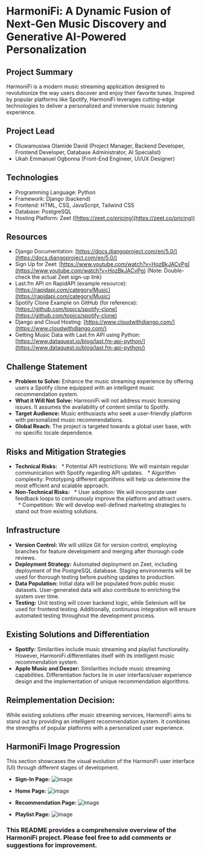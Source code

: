 # HarmoniFi: A Dynamic Fusion of Next-Gen Music Discovery and Generative AI-Powered Personalization


## Project Summary

HarmoniFi is a modern music streaming application designed to revolutionize the way users discover and enjoy their favorite tunes. Inspired by popular platforms like Spotify, HarmoniFi leverages cutting-edge technologies to deliver a personalized and immersive music listening experience.


## Project Lead

* Oluwamusiwa Olamide David (Project Manager, Backend Developer, Frontend Developer, Database Administrator, AI Specialist)
* Ukah Emmanuel Ogbonna (Front-End Engineer, UI/UX Designer)

## Technologies

* Programming Language: Python
* Framework: Django (backend)
* Frontend: HTML, CSS, JavaScript, Tailwind CSS
* Database: PostgreSQL
* Hosting Platform: Zeet ([https://zeet.co/pricing](https://zeet.co/pricing))

## Resources

* Django Documentation: [https://docs.djangoproject.com/en/5.0/](https://docs.djangoproject.com/en/5.0/)
* Sign Up for Zeet: [https://www.youtube.com/watch?v=HozBkJACvPg](https://www.youtube.com/watch?v=HozBkJACvPg) (Note: Double-check the actual Zeet sign-up link)
* Last.fm API on RapidAPI (example resource): [https://rapidapi.com/category/Music](https://rapidapi.com/category/Music)
* Spotify Clone Example on GitHub (for reference): [https://github.com/topics/spotify-clone](https://github.com/topics/spotify-clone)
* Django and Cloud Hosting: [https://www.cloudwithdjango.com/](https://www.cloudwithdjango.com/)
* Getting Music Data with Last.fm API using Python: [https://www.dataquest.io/blog/last.fm-api-python/](https://www.dataquest.io/blog/last.fm-api-python/)

## Challenge Statement

* **Problem to Solve:** Enhance the music streaming experience by offering users a Spotify clone equipped with an intelligent music recommendation system.
* **What it Will Not Solve:** HarmoniFi will not address music licensing issues. It assumes the availability of content similar to Spotify.
* **Target Audience:** Music enthusiasts who seek a user-friendly platform with personalized music recommendations.
* **Global Reach:** The project is targeted towards a global user base, with no specific locale dependence.

## Risks and Mitigation Strategies

* **Technical Risks:**
  * Potential API restrictions: We will maintain regular communication with Spotify regarding API updates.
  * Algorithm complexity: Prototyping different algorithms will help us determine the most efficient and scalable approach.
* **Non-Technical Risks:**
  * User adoption: We will incorporate user feedback loops to continuously improve the platform and attract users.
  * Competition: We will develop well-defined marketing strategies to stand out from existing solutions.

## Infrastructure

* **Version Control:** We will utilize Git for version control, employing branches for feature development and merging after thorough code reviews.
* **Deployment Strategy:** Automated deployment on Zeet, including deployment of the PostgreSQL database. Staging environments will be used for thorough testing before pushing updates to production.
* **Data Population:** Initial data will be populated from public music datasets. User-generated data will also contribute to enriching the system over time.
* **Testing:** Unit testing will cover backend logic, while Selenium will be used for frontend testing. Additionally, continuous integration will ensure automated testing throughout the development process.

## Existing Solutions and Differentiation

* **Spotify:** Similarities include music streaming and playlist functionality. However, HarmoniFi differentiates itself with its intelligent music recommendation system.
* **Apple Music and Deezer:** Similarities include music streaming capabilities. Differentiation factors lie in user interface/user experience design and the implementation of unique recommendation algorithms.

## Reimplementation Decision:

While existing solutions offer music streaming services, HarmoniFi aims to stand out by providing an intelligent recommendation system. It combines the strengths of popular platforms with a personalized user experience.

## HarmoniFi Image Progression

This section showcases the visual evolution of the HarmoniFi user interface (UI) through different stages of development.

* **Sign-In Page:** 
![image](https://i.ibb.co/hBttPtZ/Screenshot-116.png)


* **Home Page:**
![image](https://i.ibb.co/wSyqLd0/Screenshot-251.png)


* **Recommendation Page:**
![image](https://i.ibb.co/rMfkL1b/Screenshot-125.png)


* **Playlist Page:** 
![image](https://i.ibb.co/BPqZwrv/Screenshot-132.png)



### This README provides a comprehensive overview of the HarmoniFi project. Please feel free to add comments or suggestions for improvement.

